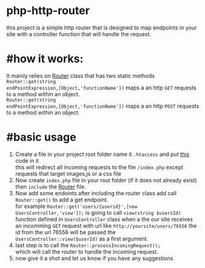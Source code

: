 # php-http-router
this project is a simple http router that is designed to map endpoints in your site with a controller function that will handle the request.
# #how it works:
It mainly relies on <a href="route/Router.php">Router</a> class that has two static methods <br>
<code>Router::get(string endPointExpression,[Object,'functionName'])</code> maps a an http <code>GET</code> requests to a method within an object.
<br>
<code>Router::get(string endPointExpression,[Object,'functionName'])</code> maps a an http <code>POST</code> requests to a method within an object.<br>
# #basic usage
<ol>
<li>
Create a file in your project root folder name it <code>.htaccess</code> and put <a href="public/.htaccess">this</a> code in it <br>
this will redirect all incoming requests to the file <code>/index.php</code> except requests that target images,js or a css file
</li>
<li>Now create <code>index.php</code> file in your rout folder (if it does not already exist)
then <code>include</code> the <a href="route/Router.php">Router</a> file.
</li>
<li>
    Now add some endoints after including the router class
    add call <code>Router::get()</code> to add a  get endpoint. <br>for example <code>Router::get('users/{userid}',[new UsersController,'view']);</code> is going to call <code>view(string $usersId)</code> function defined in <code>UsersController</code> class when a the our site receives an incomming <code>GET</code> request with url like <code>http://yoursite/users/76556</code> the id from the url 76556 will be passed the <code>UsersController::view($userId)</code> as a first argument.
</li>
<li>
    last step is to call the <code>Router::processIncomingRequest();
</code>
which will call the router to handle the incoming request.
</li>
<li>now give it a shot and let us know if you have any suggestions </li>
</ol>

